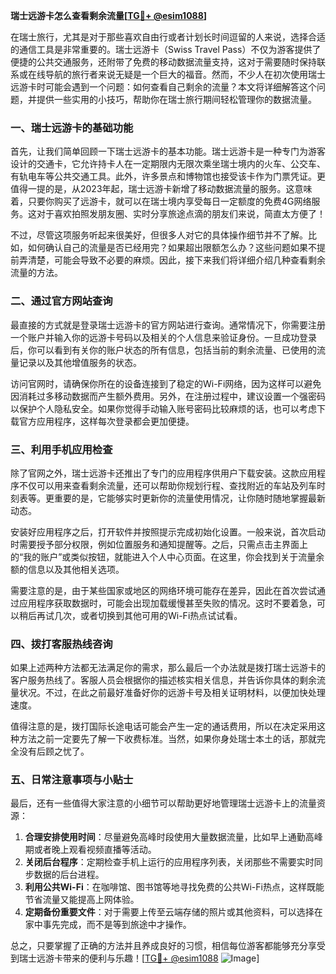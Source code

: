 **瑞士远游卡怎么查看剩余流量[[TG💪+ @esim1088](https://t.me/s/esim1088)]**

在瑞士旅行，尤其是对于那些喜欢自由行或者计划长时间逗留的人来说，选择合适的通信工具是非常重要的。瑞士远游卡（Swiss Travel Pass）不仅为游客提供了便捷的公共交通服务，还附带了免费的移动数据流量支持，这对于需要随时保持联系或在线导航的旅行者来说无疑是一个巨大的福音。然而，不少人在初次使用瑞士远游卡时可能会遇到一个问题：如何查看自己剩余的流量？本文将详细解答这个问题，并提供一些实用的小技巧，帮助你在瑞士旅行期间轻松管理你的数据流量。

### 一、瑞士远游卡的基础功能

首先，让我们简单回顾一下瑞士远游卡的基本功能。瑞士远游卡是一种专门为游客设计的交通卡，它允许持卡人在一定期限内无限次乘坐瑞士境内的火车、公交车、有轨电车等公共交通工具。此外，许多景点和博物馆也接受该卡作为门票凭证。更值得一提的是，从2023年起，瑞士远游卡新增了移动数据流量的服务。这意味着，只要你购买了远游卡，就可以在瑞士境内享受每日一定额度的免费4G网络服务。这对于喜欢拍照发朋友圈、实时分享旅途点滴的朋友们来说，简直太方便了！

不过，尽管这项服务听起来很美好，但很多人对它的具体操作细节并不了解。比如，如何确认自己的流量是否已经用完？如果超出限额怎么办？这些问题如果不提前弄清楚，可能会导致不必要的麻烦。因此，接下来我们将详细介绍几种查看剩余流量的方法。

### 二、通过官方网站查询

最直接的方式就是登录瑞士远游卡的官方网站进行查询。通常情况下，你需要注册一个账户并输入你的远游卡号码以及相关的个人信息来验证身份。一旦成功登录后，你可以看到有关你的账户状态的所有信息，包括当前的剩余流量、已使用的流量记录以及其他增值服务的状态。

访问官网时，请确保你所在的设备连接到了稳定的Wi-Fi网络，因为这样可以避免因消耗过多移动数据而产生额外费用。另外，在注册过程中，建议设置一个强密码以保护个人隐私安全。如果你觉得手动输入账号密码比较麻烦的话，也可以考虑下载官方应用程序，这样每次登录都会更加便捷。

### 三、利用手机应用检查

除了官网之外，瑞士远游卡还推出了专门的应用程序供用户下载安装。这款应用程序不仅可以用来查看剩余流量，还可以帮助你规划行程、查找附近的车站及列车时刻表等。更重要的是，它能够实时更新你的流量使用情况，让你随时随地掌握最新动态。

安装好应用程序之后，打开软件并按照提示完成初始化设置。一般来说，首次启动时需要授予部分权限，例如位置服务和通知提醒等。之后，只需点击主界面上的“我的账户”或类似按钮，就能进入个人中心页面。在这里，你会找到关于流量余额的信息以及其他相关选项。

需要注意的是，由于某些国家或地区的网络环境可能存在差异，因此在首次尝试通过应用程序获取数据时，可能会出现加载缓慢甚至失败的情况。这时不要着急，可以稍后再试几次，或者切换到其他可用的Wi-Fi热点试试看。

### 四、拨打客服热线咨询

如果上述两种方法都无法满足你的需求，那么最后一个办法就是拨打瑞士远游卡的客户服务热线了。客服人员会根据你的描述核实相关信息，并告诉你具体的剩余流量状况。不过，在此之前最好准备好你的远游卡号及相关证明材料，以便加快处理速度。

值得注意的是，拨打国际长途电话可能会产生一定的通话费用，所以在决定采用这种方法之前一定要先了解一下收费标准。当然，如果你身处瑞士本土的话，那就完全没有后顾之忧了。

### 五、日常注意事项与小贴士

最后，还有一些值得大家注意的小细节可以帮助更好地管理瑞士远游卡上的流量资源：

1. **合理安排使用时间**：尽量避免高峰时段使用大量数据流量，比如早上通勤高峰期或者晚上观看视频直播等活动。
2. **关闭后台程序**：定期检查手机上运行的应用程序列表，关闭那些不需要实时同步数据的后台进程。
3. **利用公共Wi-Fi**：在咖啡馆、图书馆等地寻找免费的公共Wi-Fi热点，这样既能节省流量又能提高上网体验。
4. **定期备份重要文件**：对于需要上传至云端存储的照片或其他资料，可以选择在家中事先完成，而不是等到旅途中才操作。

总之，只要掌握了正确的方法并且养成良好的习惯，相信每位游客都能够充分享受到瑞士远游卡带来的便利与乐趣！[[TG💪+ @esim1088](https://t.me/s/esim1088) ![Image](https://i.postimg.cc/4NQfJmqS/Snipaste-2025-05-13-00-14-12.png)]